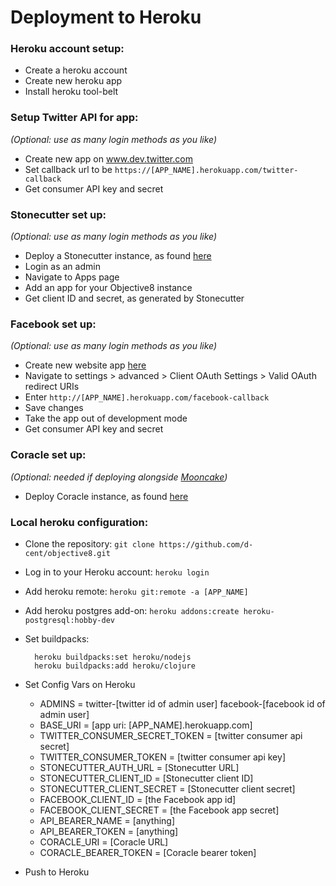 # Deployment to Heroku

### Heroku account setup:
- Create a heroku account
- Create new heroku app
- Install heroku tool-belt

### Setup Twitter API for app: 
*(Optional: use as many login methods as you like)*

- Create new app on www.dev.twitter.com
- Set callback url to be `https://[APP_NAME].herokuapp.com/twitter-callback`
- Get consumer API key and secret

### Stonecutter set up: 
*(Optional: use as many login methods as you like)*

- Deploy a Stonecutter instance, as found [here](https://github.com/d-cent/stonecutter)
- Login as an admin
- Navigate to Apps page
- Add an app for your Objective8 instance
- Get client ID and secret, as generated by Stonecutter 

### Facebook set up: 
*(Optional: use as many login methods as you like)*

- Create new website app [here](https://developers.facebook.com)
- Navigate to settings > advanced > Client OAuth Settings > Valid OAuth redirect URIs
- Enter `http://[APP_NAME].herokuapp.com/facebook-callback`
- Save changes
- Take the app out of development mode
- Get consumer API key and secret

### Coracle set up: 
*(Optional: needed if deploying alongside [Mooncake](https://github.com/d-cent/mooncake))*

- Deploy Coracle instance, as found [here](https://github.com/d-cent/coracle)

### Local heroku configuration:
- Clone the repository: `git clone https://github.com/d-cent/objective8.git`
- Log in to your Heroku account: `heroku login`
- Add heroku remote: `heroku git:remote -a [APP_NAME]`
- Add heroku postgres add-on: `heroku addons:create heroku-postgresql:hobby-dev`
- Set buildpacks:

        heroku buildpacks:set heroku/nodejs
        heroku buildpacks:add heroku/clojure


- Set Config Vars on Heroku
  - ADMINS = twitter-[twitter id of admin user] facebook-[facebook id of admin user]
  - BASE_URI = [app uri: [APP_NAME].herokuapp.com]
  - TWITTER_CONSUMER_SECRET_TOKEN = [twitter consumer api secret]
  - TWITTER_CONSUMER_TOKEN = [twitter consumer api key]
  - STONECUTTER_AUTH_URL = [Stonecutter URL] 
  - STONECUTTER_CLIENT_ID = [Stonecutter client ID]
  - STONECUTTER_CLIENT_SECRET = [Stonecutter client secret]
  - FACEBOOK_CLIENT_ID = [the Facebook app id]
  - FACEBOOK_CLIENT_SECRET = [the Facebook app secret]
  - API_BEARER_NAME = [anything]
  - API_BEARER_TOKEN = [anything]
  - CORACLE_URI = [Coracle URL]
  - CORACLE_BEARER_TOKEN = [Coracle bearer token]

- Push to Heroku